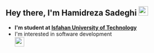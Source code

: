 ## Hey there, I'm Hamidreza Sadeghi  <img src="https://raw.githubusercontent.com/MartinHeinz/MartinHeinz/master/wave.gif" width="25px">

- **I'm student at [Isfahan University of Technology](https://iut.ac.ir)**
- I'm interested in software development  
[<img align="left" alt="codeSTACKr | Instagram" width="25px" background-color="white" src="https://cdn.jsdelivr.net/npm/simple-icons@v3/icons/instagram.svg" />](https://instagram.com/horr.hamid)